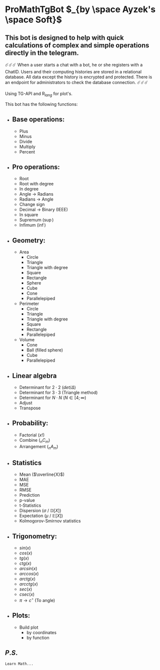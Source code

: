 # ProMathTgBot $_{by \space Ayzek's \space Soft}$

## This bot is designed to help with quick calculations of complex and simple operations directly in the telegram.
☄️☄️☄️
When a user starts a chat with a bot, he or she registers with a ChatID. Users and their computing histories are stored in a relational database. All data except the history is encrypted and protected. There is an endpoint for administrators to check the database connection.
☄️☄️☄️

Using TG-API and R$_{lang}$ for plot's. 

This bot has the following functions:
- ## Base operations:
  - Plus
  - Minus
  - Divide 
  - Multiply
  - Percent 
- ## Pro operations:
  - Root
  - Root with degree
  - In degree
  - Angle $\rightarrow$ Radians
  - Radians $\rightarrow$ Angle
  - Change sign
  - Decimal $\rightarrow$ Binary (IEEE)
  - In square
  - Supremum ($\sup$)
  - Infimum ($\inf$)
- ## Geometry:
  - Area
    - Circle
    - Triangle
    - Triangle with degree
    - Square
    - Rectangle
    - Sphere
    - Cube
    - Cone
    - Parallelepiped
  - Perimeter 
    - Circle
    - Triangle
    - Triangle with degree
    - Square
    - Rectangle
    - Parallelepiped
  - Volume
    - Cone 
    - Ball (filled sphere)
    - Cube
    - Parallelepiped
- ## Linear algebra
  - Determinant for $2\cdot2$ ($det / \Delta$)
  - Determinant for $3\cdot3$ (Triangle method)
  - Determinant for $N \cdot N$ ($N \in [4; \infty$)
  - Adjust 
  - Transpose
- ## Probability:
  - Factorial ($x!$)
  - Combine ($_nC_m$)
  - Arrangement ($_nA_m$)
- ## Statistics 
  - Mean ($\overline{X}$)
  - MAE 
  - MSE
  - RMSE
  - Prediction
  - p-value
  - t-Statistics
  - Dispersion ($\sigma$ / $\mathbb{D}[X]$)
  - Expectation ($\mu$ / $\mathbb{E}[X]$)
  - Kolmogorov-Smirnov statistics
- ## Trigonometry:
  - $sin(x)$
  - $cos(x)$
  - $tg(x)$
  - $ctg(x)$
  - $arcsin(x)$
  - $arccos(x)$
  - $arctg(x)$
  - $arcctg(x)$
  - $sec(x)$
  - $csec(x)$
  - $\pi \rightarrow c^\circ$  (To angle)
- ## Plots:
  - Build plot
    - by coordinates 
    - by function
## $P.S.$
```txt
Learn Math... 
```